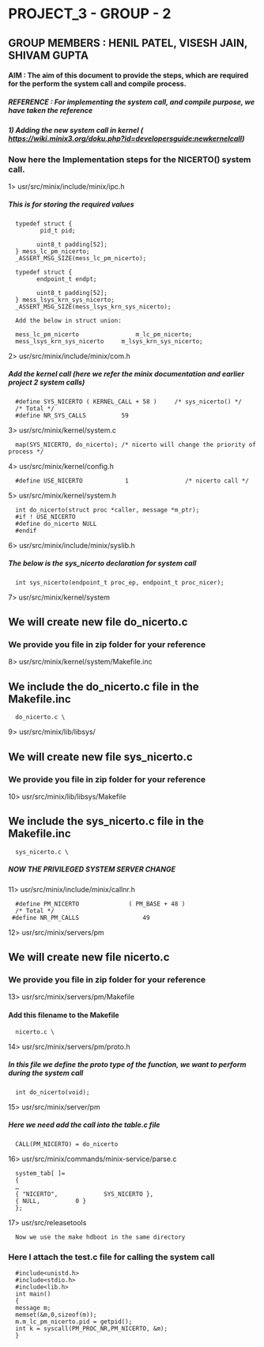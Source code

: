 
#   PROJECT_3 - GROUP - 2
##  GROUP MEMBERS : HENIL PATEL, VISESH JAIN, SHIVAM GUPTA

####   AIM : The aim of this document to provide the steps, which are required for the perform the system call and compile process.

#####   REFERENCE : For implementing the system call, and compile purpose, we have taken the reference
#####   1) Adding the new system call in kernel ( https://wiki.minix3.org/doku.php?id=developersguide:newkernelcall)

###   Now here the Implementation steps for the NICERTO() system call.


1> usr/src/minix/include/minix/ipc.h

#####   This is for storing the required values

      typedef struct {
             pid_t pid;

            uint8_t padding[52];
      } mess_lc_pm_nicerto;
      _ASSERT_MSG_SIZE(mess_lc_pm_nicerto);

      typedef struct {
            endpoint_t endpt;
      
            uint8_t padding[52];
      } mess_lsys_krn_sys_nicerto;
      _ASSERT_MSG_SIZE(mess_lsys_krn_sys_nicerto);

      Add the below in struct union:
      
      mess_lc_pm_nicerto                m_lc_pm_nicerto;
      mess_lsys_krn_sys_nicerto     m_lsys_krn_sys_nicerto;



2> usr/src/minix/include/minix/com.h

#####   Add the kernel call (here we refer the minix documentation and earlier project 2 system calls) 

      #define SYS_NICERTO ( KERNEL_CALL + 58 )     /* sys_nicerto() */
      /* Total */
      #define NR_SYS_CALLS          59    


3> usr/src/minix/kernel/system.c

      map(SYS_NICERTO, do_nicerto);	/* nicerto will change the priority of process */

4> usr/src/minix/kernel/config.h
 
      #define USE_NICERTO            1                /* nicerto call */


5> usr/src/minix/kernel/system.h

      int do_nicerto(struct proc *caller, message *m_ptr);
      #if ! USE_NICERTO
      #define do_nicerto NULL
      #endif

6> usr/src/minix/include/minix/syslib.h
#####  The below is the sys_nicerto declaration for system call

      int sys_nicerto(endpoint_t proc_ep, endpoint_t proc_nicer);


7> usr/src/minix/kernel/system
## We will create new file do_nicerto.c 
###  We provide you file in zip folder for your reference 
   

8> usr/src/minix/kernel/system/Makefile.inc
## We include the do_nicerto.c file in the Makefile.inc   
      do_nicerto.c \

9> usr/src/minix/lib/libsys/
## We will create new file sys_nicerto.c 
###  We provide you file in zip folder for your reference
10> usr/src/minix/lib/libsys/Makefile
## We include the sys_nicerto.c file in the Makefile.inc
      sys_nicerto.c \



#####   NOW THE PRIVILEGED SYSTEM SERVER CHANGE

11> usr/src/minix/include/minix/callnr.h

      #define PM_NICERTO	          ( PM_BASE + 48 )
      /* Total */
     #define NR_PM_CALLS                  49

12> usr/src/minix/servers/pm
## We will create new file nicerto.c 
###  We provide you file in zip folder for your reference


13> usr/src/minix/servers/pm/Makefile
####   Add this filename to the Makefile
      nicerto.c \

14> usr/src/minix/servers/pm/proto.h

#####  In this file we define the proto type of the function, we want to perform during the system call

      int do_nicerto(void);

15> usr/src/minix/server/pm

#####   Here we need add the call into the table.c file 

      CALL(PM_NICERTO) = do_nicerto

16> usr/src/minix/commands/minix-service/parse.c

      system_tab[ ]=
      {
      …
      { "NICERTO",             SYS_NICERTO },
      { NULL,      	   0 }
      };
17>  usr/src/releasetools
     
      Now we use the make hdboot in the same directory

### Here I attach the test.c file for calling the system call

      #include<unistd.h>
      #include<stdio.h>
      #include<lib.h>
      int main()
      {
      message m;
      memset(&m,0,sizeof(m));
      m.m_lc_pm_nicerto.pid = getpid();
      int k = syscall(PM_PROC_NR,PM_NICERTO, &m);
      }

